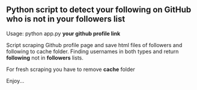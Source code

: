 ## Python script to detect your following on GitHub who is not in your followers list

Usage:  python app.py <b>your github profile link</b>

Script scraping Github profile page and save html files of followers and following to cache folder.
Finding usernames in both types and return <b>following</b> not in <b>followers</b> lists.

For fresh scraping  you have to remove <b>cache</b> folder

Enjoy...
